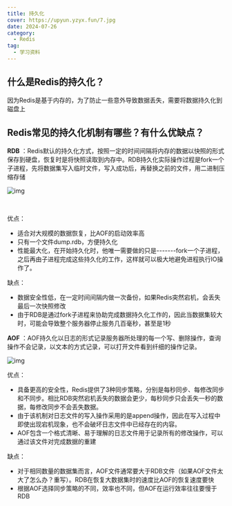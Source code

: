 ```yaml
---
title: 持久化
cover: https://upyun.yzyx.fun/7.jpg
date: 2024-07-26
category:
  - Redis
tag:
  - 学习资料
---
```


<!-- more -->
## 什么是Redis的持久化？

因为Redis是基于内存的，为了防止一些意外导致数据丢失，需要将数据持久化到磁盘上

## Redis常见的持久化机制有哪些？有什么优缺点？

**RDB** ：Redis默认的持久化方式，按照一定的时间间隔将内存的数据以快照的形式保存到硬盘，恢复时是将快照读取到内存中。RDB持久化实际操作过程是fork一个子进程，先将数据集写入临时文件，写入成功后，再替换之前的文件，用二进制压缩存储

![img](\assets\68747470733a2f2f696d6167652e6d69616e7368692e6f6e6c696e652f696d673230323230353231323232323032332e706e67.png)

​	

优点：

- 适合对大规模的数据恢复，比AOF的启动效率高
- 只有一个文件dump.rdb，方便持久化
- 性能最大化，在开始持久化时，他唯一需要做的只是-------fork一个子进程，之后再由子进程完成这些持久化的工作，这样就可以极大地避免进程执行IO操作了。

缺点：

- 数据安全性低，在一定时间间隔内做一次备份，如果Redis突然宕机，会丢失最后一次快照修改
- 由于RDB是通过fork子进程来协助完成数据持久化工作的，因此当数据集较大时，可能会导致整个服务器停止服务几百毫秒，甚至是1秒



**AOF** ：AOF持久化以日志的形式记录服务器所处理的每一个写、删除操作，查询操作不会记录，以文本的方式记录，可以打开文件看到纤细的操作记录。

![img](\assets\68747470733a2f2f696d6167652e6d69616e7368692e6f6e6c696e652f696d673230323230353231323232323537392e706e67.png)

优点：

- 具备更高的安全性，Redis提供了3种同步策略，分别是每秒同步、每修改同步和不同步。相比RDB突然宕机丢失的数据会更少，每秒同步只会丢失一秒的数据，每修改同步不会丢失数据。
- 由于该机制对日志文件的写入操作采用的是append操作，因此在写入过程中即使出现宕机现象，也不会破坏日志文件中已经存在的内容。
- AOF包含一个格式清晰、易于理解的日志文件用于记录所有的修改操作，可以通过该文件对完成数据的重建

缺点：

- 对于相同数量的数据集而言，AOF文件通常要大于RDB文件（如果AOF文件太大了怎么办？重写）。RDB在恢复大数据集时的速度比AOF的恢复速度要快
- 根据AOF选择同步策略的不同，效率也不同，但AOF在运行效率往往要慢于RDB

